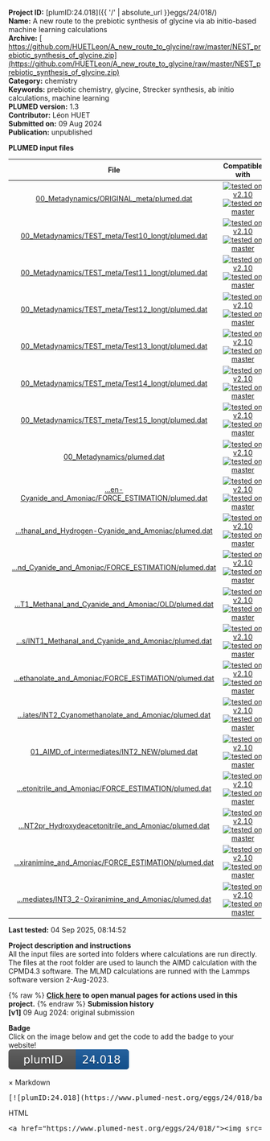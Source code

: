 **Project ID:** [plumID:24.018]({{ '/' | absolute_url }}eggs/24/018/)  
**Name:**  A new route to the prebiotic synthesis of glycine via ab initio-based machine learning calculations  
**Archive:** [ https://github.com/HUETLeon/A_new_route_to_glycine/raw/master/NEST_prebiotic_synthesis_of_glycine.zip](https://github.com/HUETLeon/A_new_route_to_glycine/raw/master/NEST_prebiotic_synthesis_of_glycine.zip)  
**Category:**  chemistry  
**Keywords:**  prebiotic chemistry, glycine, Strecker synthesis, ab initio calculations, machine learning  
**PLUMED version:**  1.3  
**Contributor:**  Léon HUET  
**Submitted on:** 09 Aug 2024  
**Publication:** unpublished  
  
**PLUMED input files**  
  
| File     | Compatible with |  
|:--------:|:--------:|  
| [00_Metadynamics/ORIGINAL_meta/plumed.dat](./data/00_Metadynamics/ORIGINAL_meta/plumed.dat.md) |  [![tested on v2.10](https://img.shields.io/badge/v2.10-failed-red.svg)](data/00_Metadynamics/ORIGINAL_meta/plumed.dat.plumed.stderr) [![tested on master](https://img.shields.io/badge/master-failed-red.svg)](data/00_Metadynamics/ORIGINAL_meta/plumed.dat.plumed_master.stderr) |  
| [00_Metadynamics/TEST_meta/Test10_longt/plumed.dat](./data/00_Metadynamics/TEST_meta/Test10_longt/plumed.dat.md) |  [![tested on v2.10](https://img.shields.io/badge/v2.10-failed-red.svg)](data/00_Metadynamics/TEST_meta/Test10_longt/plumed.dat.plumed.stderr) [![tested on master](https://img.shields.io/badge/master-failed-red.svg)](data/00_Metadynamics/TEST_meta/Test10_longt/plumed.dat.plumed_master.stderr) |  
| [00_Metadynamics/TEST_meta/Test11_longt/plumed.dat](./data/00_Metadynamics/TEST_meta/Test11_longt/plumed.dat.md) |  [![tested on v2.10](https://img.shields.io/badge/v2.10-failed-red.svg)](data/00_Metadynamics/TEST_meta/Test11_longt/plumed.dat.plumed.stderr) [![tested on master](https://img.shields.io/badge/master-failed-red.svg)](data/00_Metadynamics/TEST_meta/Test11_longt/plumed.dat.plumed_master.stderr) |  
| [00_Metadynamics/TEST_meta/Test12_longt/plumed.dat](./data/00_Metadynamics/TEST_meta/Test12_longt/plumed.dat.md) |  [![tested on v2.10](https://img.shields.io/badge/v2.10-failed-red.svg)](data/00_Metadynamics/TEST_meta/Test12_longt/plumed.dat.plumed.stderr) [![tested on master](https://img.shields.io/badge/master-failed-red.svg)](data/00_Metadynamics/TEST_meta/Test12_longt/plumed.dat.plumed_master.stderr) |  
| [00_Metadynamics/TEST_meta/Test13_longt/plumed.dat](./data/00_Metadynamics/TEST_meta/Test13_longt/plumed.dat.md) |  [![tested on v2.10](https://img.shields.io/badge/v2.10-failed-red.svg)](data/00_Metadynamics/TEST_meta/Test13_longt/plumed.dat.plumed.stderr) [![tested on master](https://img.shields.io/badge/master-failed-red.svg)](data/00_Metadynamics/TEST_meta/Test13_longt/plumed.dat.plumed_master.stderr) |  
| [00_Metadynamics/TEST_meta/Test14_longt/plumed.dat](./data/00_Metadynamics/TEST_meta/Test14_longt/plumed.dat.md) |  [![tested on v2.10](https://img.shields.io/badge/v2.10-failed-red.svg)](data/00_Metadynamics/TEST_meta/Test14_longt/plumed.dat.plumed.stderr) [![tested on master](https://img.shields.io/badge/master-failed-red.svg)](data/00_Metadynamics/TEST_meta/Test14_longt/plumed.dat.plumed_master.stderr) |  
| [00_Metadynamics/TEST_meta/Test15_longt/plumed.dat](./data/00_Metadynamics/TEST_meta/Test15_longt/plumed.dat.md) |  [![tested on v2.10](https://img.shields.io/badge/v2.10-failed-red.svg)](data/00_Metadynamics/TEST_meta/Test15_longt/plumed.dat.plumed.stderr) [![tested on master](https://img.shields.io/badge/master-failed-red.svg)](data/00_Metadynamics/TEST_meta/Test15_longt/plumed.dat.plumed_master.stderr) |  
| [00_Metadynamics/plumed.dat](./data/00_Metadynamics/plumed.dat.md) |  [![tested on v2.10](https://img.shields.io/badge/v2.10-failed-red.svg)](data/00_Metadynamics/plumed.dat.plumed.stderr) [![tested on master](https://img.shields.io/badge/master-failed-red.svg)](data/00_Metadynamics/plumed.dat.plumed_master.stderr) |  
| [...en-Cyanide_and_Amoniac/FORCE_ESTIMATION/plumed.dat](./data/01_AIMD_of_intermediates/INT0R_Reactif_Methanal_and_Hydrogen-Cyanide_and_Amoniac/FORCE_ESTIMATION/plumed.dat.md) |  [![tested on v2.10](https://img.shields.io/badge/v2.10-failed-red.svg)](data/01_AIMD_of_intermediates/INT0R_Reactif_Methanal_and_Hydrogen-Cyanide_and_Amoniac/FORCE_ESTIMATION/plumed.dat.plumed.stderr) [![tested on master](https://img.shields.io/badge/master-failed-red.svg)](data/01_AIMD_of_intermediates/INT0R_Reactif_Methanal_and_Hydrogen-Cyanide_and_Amoniac/FORCE_ESTIMATION/plumed.dat.plumed_master.stderr) |  
| [...thanal_and_Hydrogen-Cyanide_and_Amoniac/plumed.dat](./data/01_AIMD_of_intermediates/INT0R_Reactif_Methanal_and_Hydrogen-Cyanide_and_Amoniac/plumed.dat.md) |  [![tested on v2.10](https://img.shields.io/badge/v2.10-failed-red.svg)](data/01_AIMD_of_intermediates/INT0R_Reactif_Methanal_and_Hydrogen-Cyanide_and_Amoniac/plumed.dat.plumed.stderr) [![tested on master](https://img.shields.io/badge/master-failed-red.svg)](data/01_AIMD_of_intermediates/INT0R_Reactif_Methanal_and_Hydrogen-Cyanide_and_Amoniac/plumed.dat.plumed_master.stderr) |  
| [...nd_Cyanide_and_Amoniac/FORCE_ESTIMATION/plumed.dat](./data/01_AIMD_of_intermediates/INT1_Methanal_and_Cyanide_and_Amoniac/FORCE_ESTIMATION/plumed.dat.md) |  [![tested on v2.10](https://img.shields.io/badge/v2.10-failed-red.svg)](data/01_AIMD_of_intermediates/INT1_Methanal_and_Cyanide_and_Amoniac/FORCE_ESTIMATION/plumed.dat.plumed.stderr) [![tested on master](https://img.shields.io/badge/master-failed-red.svg)](data/01_AIMD_of_intermediates/INT1_Methanal_and_Cyanide_and_Amoniac/FORCE_ESTIMATION/plumed.dat.plumed_master.stderr) |  
| [...T1_Methanal_and_Cyanide_and_Amoniac/OLD/plumed.dat](./data/01_AIMD_of_intermediates/INT1_Methanal_and_Cyanide_and_Amoniac/OLD/plumed.dat.md) |  [![tested on v2.10](https://img.shields.io/badge/v2.10-failed-red.svg)](data/01_AIMD_of_intermediates/INT1_Methanal_and_Cyanide_and_Amoniac/OLD/plumed.dat.plumed.stderr) [![tested on master](https://img.shields.io/badge/master-failed-red.svg)](data/01_AIMD_of_intermediates/INT1_Methanal_and_Cyanide_and_Amoniac/OLD/plumed.dat.plumed_master.stderr) |  
| [...s/INT1_Methanal_and_Cyanide_and_Amoniac/plumed.dat](./data/01_AIMD_of_intermediates/INT1_Methanal_and_Cyanide_and_Amoniac/plumed.dat.md) |  [![tested on v2.10](https://img.shields.io/badge/v2.10-failed-red.svg)](data/01_AIMD_of_intermediates/INT1_Methanal_and_Cyanide_and_Amoniac/plumed.dat.plumed.stderr) [![tested on master](https://img.shields.io/badge/master-failed-red.svg)](data/01_AIMD_of_intermediates/INT1_Methanal_and_Cyanide_and_Amoniac/plumed.dat.plumed_master.stderr) |  
| [...ethanolate_and_Amoniac/FORCE_ESTIMATION/plumed.dat](./data/01_AIMD_of_intermediates/INT2_Cyanomethanolate_and_Amoniac/FORCE_ESTIMATION/plumed.dat.md) |  [![tested on v2.10](https://img.shields.io/badge/v2.10-failed-red.svg)](data/01_AIMD_of_intermediates/INT2_Cyanomethanolate_and_Amoniac/FORCE_ESTIMATION/plumed.dat.plumed.stderr) [![tested on master](https://img.shields.io/badge/master-failed-red.svg)](data/01_AIMD_of_intermediates/INT2_Cyanomethanolate_and_Amoniac/FORCE_ESTIMATION/plumed.dat.plumed_master.stderr) |  
| [...iates/INT2_Cyanomethanolate_and_Amoniac/plumed.dat](./data/01_AIMD_of_intermediates/INT2_Cyanomethanolate_and_Amoniac/plumed.dat.md) |  [![tested on v2.10](https://img.shields.io/badge/v2.10-failed-red.svg)](data/01_AIMD_of_intermediates/INT2_Cyanomethanolate_and_Amoniac/plumed.dat.plumed.stderr) [![tested on master](https://img.shields.io/badge/master-failed-red.svg)](data/01_AIMD_of_intermediates/INT2_Cyanomethanolate_and_Amoniac/plumed.dat.plumed_master.stderr) |  
| [01_AIMD_of_intermediates/INT2_NEW/plumed.dat](./data/01_AIMD_of_intermediates/INT2_NEW/plumed.dat.md) |  [![tested on v2.10](https://img.shields.io/badge/v2.10-failed-red.svg)](data/01_AIMD_of_intermediates/INT2_NEW/plumed.dat.plumed.stderr) [![tested on master](https://img.shields.io/badge/master-failed-red.svg)](data/01_AIMD_of_intermediates/INT2_NEW/plumed.dat.plumed_master.stderr) |  
| [...etonitrile_and_Amoniac/FORCE_ESTIMATION/plumed.dat](./data/01_AIMD_of_intermediates/INT2pr_Hydroxydeacetonitrile_and_Amoniac/FORCE_ESTIMATION/plumed.dat.md) |  [![tested on v2.10](https://img.shields.io/badge/v2.10-failed-red.svg)](data/01_AIMD_of_intermediates/INT2pr_Hydroxydeacetonitrile_and_Amoniac/FORCE_ESTIMATION/plumed.dat.plumed.stderr) [![tested on master](https://img.shields.io/badge/master-failed-red.svg)](data/01_AIMD_of_intermediates/INT2pr_Hydroxydeacetonitrile_and_Amoniac/FORCE_ESTIMATION/plumed.dat.plumed_master.stderr) |  
| [...NT2pr_Hydroxydeacetonitrile_and_Amoniac/plumed.dat](./data/01_AIMD_of_intermediates/INT2pr_Hydroxydeacetonitrile_and_Amoniac/plumed.dat.md) |  [![tested on v2.10](https://img.shields.io/badge/v2.10-failed-red.svg)](data/01_AIMD_of_intermediates/INT2pr_Hydroxydeacetonitrile_and_Amoniac/plumed.dat.plumed.stderr) [![tested on master](https://img.shields.io/badge/master-failed-red.svg)](data/01_AIMD_of_intermediates/INT2pr_Hydroxydeacetonitrile_and_Amoniac/plumed.dat.plumed_master.stderr) |  
| [...xiranimine_and_Amoniac/FORCE_ESTIMATION/plumed.dat](./data/01_AIMD_of_intermediates/INT3_2-Oxiranimine_and_Amoniac/FORCE_ESTIMATION/plumed.dat.md) |  [![tested on v2.10](https://img.shields.io/badge/v2.10-failed-red.svg)](data/01_AIMD_of_intermediates/INT3_2-Oxiranimine_and_Amoniac/FORCE_ESTIMATION/plumed.dat.plumed.stderr) [![tested on master](https://img.shields.io/badge/master-failed-red.svg)](data/01_AIMD_of_intermediates/INT3_2-Oxiranimine_and_Amoniac/FORCE_ESTIMATION/plumed.dat.plumed_master.stderr) |  
| [...mediates/INT3_2-Oxiranimine_and_Amoniac/plumed.dat](./data/01_AIMD_of_intermediates/INT3_2-Oxiranimine_and_Amoniac/plumed.dat.md) |  [![tested on v2.10](https://img.shields.io/badge/v2.10-failed-red.svg)](data/01_AIMD_of_intermediates/INT3_2-Oxiranimine_and_Amoniac/plumed.dat.plumed.stderr) [![tested on master](https://img.shields.io/badge/master-failed-red.svg)](data/01_AIMD_of_intermediates/INT3_2-Oxiranimine_and_Amoniac/plumed.dat.plumed_master.stderr) |  
  
**Last tested:**  04 Sep 2025, 08:14:52
  
**Project description and instructions**  
All the input files are sorted into folders where calculations are run directly. The files at the root folder are used to launch the AIMD calculation with the CPMD4.3 software. The MLMD calculations are runned with the Lammps software version 2-Aug-2023. 

  
{% raw %}
<b><a href="https://www.plumed.org/doc-master/user-doc/html/actionlist/?actions=PRINT,DISTANCE" target="_blank">Click here</a> to open manual pages for actions used in this project.</b>
{% endraw %}
**Submission history**  
**[v1]** 09 Aug 2024: original submission  
  
**Badge**  
Click on the image below and get the code to add the badge to your website!  
<img src="./badge.svg" alt="plumeDnest:24.018" id="myBtn" class="badge">
<div id="myModal" class="modal">
  <div class="modal-content">
    <span class="close">&times;</span>
    Markdown<pre>[![plumID:24.018](https://www.plumed-nest.org/eggs/24/018/badge.svg)](https://www.plumed-nest.org/eggs/24/018/)</pre>
    HTML<pre>&lt;a href="https://www.plumed-nest.org/eggs/24/018/"&gt;&lt;img src="https://www.plumed-nest.org/eggs/24/018/badge.svg" alt="plumID:24.018"&gt;&lt;/a&gt;</pre>
  </div>
</div>
